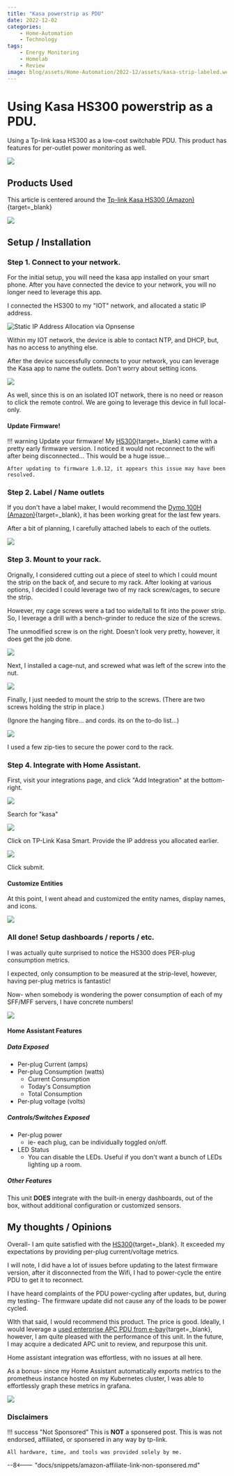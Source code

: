 ```yaml
---
title: "Kasa powerstrip as PDU"
date: 2022-12-02
categories:
    - Home-Automation
    - Technology
tags:
    - Energy Monitoring
    - Homelab
    - Review
image: blog/assets/Home-Automation/2022-12/assets/kasa-strip-labeled.webp
---
```


# Using Kasa HS300 powerstrip as a PDU.

Using a Tp-link kasa HS300 as a low-cost switchable PDU. This product has features for per-outlet power monitoring as well.

![](assets/kasa-strip-labeled.webp)

<!-- more -->

## Products Used

This article is centered around the [Tp-link Kasa HS300 (Amazon)](https://amzn.to/3Buk5Hx){target=_blank}

![](assets/amazon-hs-300.png)

## Setup / Installation

### Step 1. Connect to your network.

For the initial setup, you will need the kasa app installed on your smart phone. After you have connected the device to your network, you will no longer need to leverage this app.

I connected the HS300 to my "IOT" network, and allocated a static IP address. 

![Static IP Address Allocation via Opnsense](assets/kasa-opensense-static-map.png)

Within my IOT network, the device is able to contact NTP, and DHCP, but, has no access to anything else.

After the device successfully connects to your network, you can leverage the Kasa app to name the outlets. Don't worry about setting icons.

![](assets/kasa-strip-config.webp)

As well, since this is on an isolated IOT network, there is no need or reason to click the remote control. We are going to leverage this device in full local-only.

#### Update Firmware!

!!! warning
    Update your firmware! My [HS300](https://amzn.to/3Buk5Hx){target=_blank} came with a pretty early firmware version. I noticed it would not reconnect to the wifi after being disconnected... This would be a huge issue...

    After updating to firmware 1.0.12, it appears this issue may have been resolved.

### Step 2. Label / Name outlets

If you don't have a label maker, I would recommend the [Dymo 100H (Amazon)](https://amzn.to/3UuiXdr){target=_blank}, it has been working great for the last few years.

After a bit of planning, I carefully attached labels to each of the outlets.

![](assets/kasa-strip-labeled.webp)



### Step 3. Mount to your rack.

Orignally, I considered cutting out a piece of steel to which I could mount the strip on the back of, and secure to my rack. After looking at various options, I decided I could leverage two of my rack screw/cages, to secure the strip.

However, my cage screws were a tad too wide/tall to fit into the power strip. So, I leverage a drill with a bench-grinder to reduce the size of the screws.

The unmodified screw is on the right. Doesn't look very pretty, however, it does get the job done.

![](assets/screw-comparison.png)

Next, I installed a cage-nut, and screwed what was left of the screw into the nut.

![](assets/cage-screw-mounted.png)

Finally, I just needed to mount the strip to the screws. (There are two screws holding the strip in place.)

(Ignore the hanging fibre... and cords. its on the to-do list...)

![](assets/kasa-strip-mounted.png)

I used a few zip-ties to secure the power cord to the rack.

### Step 4. Integrate with Home Assistant.

First, visit your integrations page, and click "Add Integration" at the bottom-right.

![](../../../../assets/images/home-assistant/add-integration-button.png)

Search for "kasa"

![](assets/hass-integration-search-kasa.png)

Click on TP-Link Kasa Smart. Provide the IP address you allocated earlier.

![](assets/hass-integration-add-kasa.png)

Click submit.

#### Customize Entities

At this point, I went ahead and customized the entity names, display names, and icons.

![](assets/hass-kasa-customized_names.png)

### All done! Setup dashboards / reports / etc.

I was actually quite surprised to notice the HS300 does PER-plug consumption metrics.

I expected, only consumption to be measured at the strip-level, however, having per-plug metrics is fantastic!

Now- when somebody is wondering the power consumption of each of my SFF/MFF servers, I have concrete numbers!

![](assets/kasa-metrics.png)

#### Home Assistant Features

##### Data Exposed

* Per-plug Current (amps)
* Per-plug Consumption (watts)
    * Current Consumption
    * Today's Consumption
    * Total Consumption
* Per-plug voltage (volts)

##### Controls/Switches Exposed

* Per-plug power
    * ie- each plug, can be individually toggled on/off.
* LED Status
    * You can disable the LEDs. Useful if you don't want a bunch of LEDs lighting up a room.

##### Other Features

This unit **DOES** integrate with the built-in energy dashboards, out of the box, without additional configuration or customized sensors.

## My thoughts / Opinions

Overall- I am quite satisfied with the [HS300](https://amzn.to/3Buk5Hx){target=_blank}. It exceeded my expectations by providing per-plug current/voltage metrics.

I will note, I did have a lot of issues before updating to the latest firmware version, after it disconnected from the Wifi, I had to power-cycle the entire PDU to get it to reconnect.

I have heard complaints of the PDU power-cycling after updates, but, during my testing- The firmware update did not cause any of the loads to be power cycled.

WIth that said, I would recommend this product. The price is good. Ideally, I would leverage a [used enterprise APC PDU from e-bay](https://ebay.us/bSAxHF){target=_blank}, however, I am quite pleased with the performance of this unit. In the future, I may acquire a dedicated APC unit to review, and repurpose this unit.

Home assistant integration was effortless, with no issues at all here. 

As a bonus- since my Home Assistant automatically exports metrics to the prometheus instance hosted on my Kubernetes cluster, I was able to effortlessly graph these metrics in grafana.

![](assets/grafana-pdu-metrics.png)


### Disclaimers

!!! success "Not Sponsored"
    This is **NOT** a sponsered post. This is was not endorsed, affiliated, or sponsered in any way by tp-link.

    All hardware, time, and tools was provided solely by me.

--8<--- "docs/snippets/amazon-affiliate-link-non-sponsered.md"